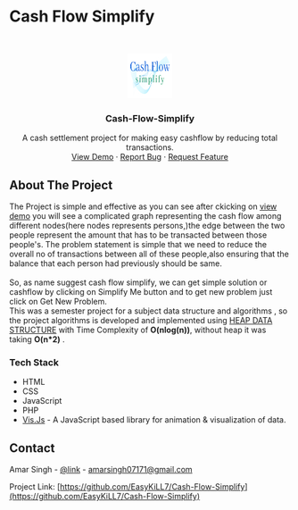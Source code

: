# **Cash Flow Simplify** 
<!-- PROJECT LOGO -->
<br />
<p align="center">
  <a href="http://cashflow.epizy.com/">
    <img src="image/logo.png" alt="Logo" width="80" height="80">
  </a>

  <h3 align="center">Cash-Flow-Simplify</h3>

  <p align="center">
    A cash settlement project for making easy cashflow by  reducing total transactions.
    <br />
    <a href=" http://cashflow.epizy.com/">View Demo</a>
    ·
    <a href="https://github.com/EasyKiLL7/Cash-Flow-Simplify/issues">Report Bug</a>
    ·
    <a href="https://github.com/EasyKiLL7/Cash-Flow-Simplify/issues">Request Feature</a>
  </p>
</p>

<!-- ABOUT THE PROJECT -->
## About The Project
The Project is simple and effective as you can see after ckicking on <a href=" http://cashflow.epizy.com/">view demo</a> you will see a complicated graph representing the cash flow among different nodes(here nodes represents persons,)the edge between the two people represent the amount that has to be transacted between those people's. The problem statement is simple that we need to reduce the overall no of transactions between all of these people,also ensuring that the balance that each person had previously should be same.
</br>
</br>
So, as name suggest cash flow simplify, we can get simple solution or cashflow by clicking on Simplify Me button and to get new problem just click on Get New Problem.
</br>
This was a semester project for a subject data structure and algorithms , so the project algorithms is developed and implemented using 
<a href="https://www.geeksforgeeks.org/heap-data-structure/">HEAP DATA STRUCTURE</a> with Time Complexity of <Strong>
O(nlog(n))</Strong>, without heap it was taking 
<Strong>O(n*2)</Strong> .
### Tech Stack

* HTML
* CSS
* JavaScript
* PHP
* [Vis.Js](https://almende.github.io/vis/ ) - A JavaScript based library for animation & visualization of data.



<!-- CONTACT -->
## Contact

Amar Singh - [@link](https://www.linkedin.com/in/amarsingh371/) - amarsingh07171@gmail.com

Project Link: [https://github.com/EasyKiLL7/Cash-Flow-Simplify](https://github.com/EasyKiLL7/Cash-Flow-Simplify)








